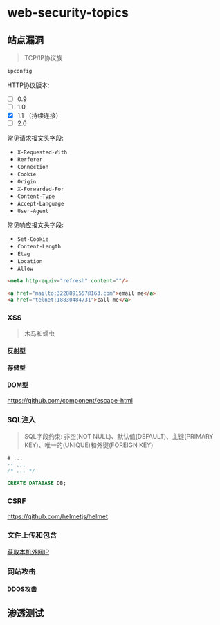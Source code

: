 # web-security-topics

## 站点漏洞

> TCP/IP协议族

```powershell
ipconfig

```

HTTP协议版本:

- [ ] 0.9
- [ ] 1.0
- [x] 1.1 （持续连接）
- [ ] 2.0

常见请求报文头字段:

- `X-Requested-With`
- `Rerferer`
- `Connection`
- `Cookie`
- `Origin`
- `X-Forwarded-For`
- `Content-Type`
- `Accept-Language`
- `User-Agent`

常见响应报文头字段:

- `Set-Cookie`
- `Content-Length`
- `Etag`
- `Location`
- `Allow`

```html
<meta http-equiv="refresh" content=""/>

<a href="mailto:3228891557@163.com">email me</a>
<a href="telnet:18830484731">call me</a>

```

### XSS

> 木马和蠕虫

#### 反射型

#### 存储型

#### DOM型

<https://github.com/component/escape-html>

### SQL注入

> SQL字段约束: 非空(NOT NULL)、默认值(DEFAULT)、主键(PRIMARY KEY)、唯一的(UNIQUE)和外键(FOREIGN KEY)

```sql
# ...
-- ...
/* ... */

CREATE DATABASE DB;

```


### CSRF

<https://github.com/helmetjs/helmet>


### 文件上传和包含

[获取本机外网IP](https://ip.900cha.com/)

### 网站攻击

#### DDOS攻击


## 渗透测试
